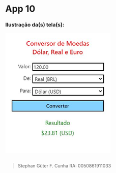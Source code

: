 # App 10
### Ilustração da(s) tela(s):
![Imagem 01 de App10](App10/prints/App10-01.JPG)
##
>Stephan Güter F. Cunha
>RA: 0050861911033
